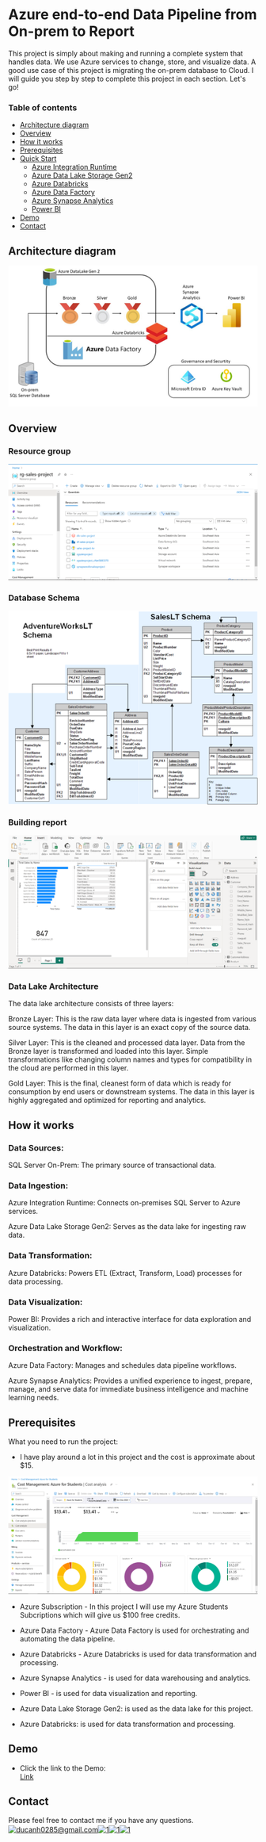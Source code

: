 # Azure end-to-end Data Pipeline from On-prem to Report 

This project is simply about making and running a complete system that handles data. We use Azure services to change, store, and visualize data.
A good use case of this project is migrating the on-prem database to Cloud. I will guide you step by step to complete this project in each section. Let's go!

### Table of contents

* [Architecture diagram](#architecture-diagram)
* [Overview](#overview)
* [How it works](#how-it-works)
* [Prerequisites](#prerequisites)
* [Quick Start](#quick-start)
    * [Azure Integration Runtime](#azure-integration-runtime)
    * [Azure Data Lake Storage Gen2](#azure-datalake)
    * [Azure Databricks](#azzure-databrick)
    * [Azure Data Factory](#azure-data-factory)
    * [Azure Synapse Analytics](#azure-synapse-analytics)
    * [Power BI](#power-bi)
* [Demo](#demo)
* [Contact](#contact)

## Architecture diagram

![](./image/architecture.jpg)

## Overview

### Resource group
![](./image/resource-group.png)

### Database Schema
![](./image/database-schema.jpg)

### Building report
![](./image/visualize-power-bi.png)

### Data Lake Architecture
The data lake architecture consists of three layers:

Bronze Layer:
This is the raw data layer where data is ingested from various source systems. The data in this layer is an exact copy of the source data.

Silver Layer:
This is the cleaned and processed data layer. Data from the Bronze layer is transformed and loaded into this layer. Simple transformations like changing column names and types for compatibility in the cloud are performed in this layer.

Gold Layer:
This is the final, cleanest form of data which is ready for consumption by end users or downstream systems. The data in this layer is highly aggregated and optimized for reporting and analytics.

## How it works
### Data Sources:

SQL Server On-Prem: The primary source of transactional data.

### Data Ingestion:

Azure Integration Runtime: Connects on-premises SQL Server to Azure services.

Azure Data Lake Storage Gen2: Serves as the data lake for ingesting raw data.

### Data Transformation:

Azure Databricks: Powers ETL (Extract, Transform, Load) processes for data processing.

### Data Visualization:

Power BI: Provides a rich and interactive interface for data exploration and visualization.

### Orchestration and Workflow:

Azure Data Factory: Manages and schedules data pipeline workflows.

Azure Synapse Analytics: Provides a unified experience to ingest, prepare, manage, and serve data for immediate business intelligence and machine learning needs.


  
## Prerequisites
What you need to run the project:

- I have play around a lot in this project and the cost is approximate about $15.

![](./image/cost.png)


- Azure Subscription - In this project I will use my Azure Students Subcriptions which will give us $100 free credits.
- Azure Data Factory - Azure Data Factory is used for orchestrating and automating the data pipeline.

- Azure Databricks - Azure Databricks is used for data transformation and processing.

- Azure Synapse Analytics - is used for data warehousing and analytics.

- Power BI - is used for data visualization and reporting.

- Azure Data Lake Storage Gen2: is used as the data lake for this project.

- Azure Databricks: is used for data transformation and processing. 

## Demo
- Click the link to the Demo:  
  [Link](https://www.youtube.com/watch?v=xLFjE2WJaoM)

## Contact
Please feel free to contact me if you have any questions.
<a href="https://ducanh0285@gmail.com" target="blank"><img align="center" src="https://img.icons8.com/color/48/000000/gmail--v2.png" alt="ducanh0285@gmail.com" height="30" width="40" /></a><a href="https://www.facebook.com/ducanh.pp" target="blank"><img align="center" src="https://raw.githubusercontent.com/rahuldkjain/github-profile-readme-generator/master/src/images/icons/Social/facebook.svg" alt="1" height="30" width="40" /></a><a href="https://twitter.com/Ducann02Nguyen" target="blank"><img align="center" src="https://raw.githubusercontent.com/rahuldkjain/github-profile-readme-generator/master/src/images/icons/Social/twitter.svg" alt="1" height="30" width="40" /></a><a href="https://www.linkedin.com/in/ducanhnt/" target="blank"><img align="center" src="https://raw.githubusercontent.com/rahuldkjain/github-profile-readme-generator/master/src/images/icons/Social/linked-in-alt.svg" alt="1" height="30" width="40" /></a>